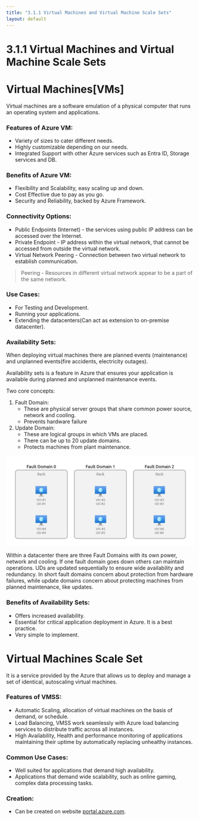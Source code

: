 ```yaml
---
title: "3.1.1 Virtual Machines and Virtual Machine Scale Sets"
layout: default
---
```


# 3.1.1 Virtual Machines and Virtual Machine Scale Sets

# Virtual Machines[VMs]

Virtual machines are a software emulation of a physical computer that runs an operating system and applications.

### Features of Azure VM:

- Variety of sizes to cater different needs.
- Highly customizable depending on our needs.
- Integrated Support with other Azure services such as Entra ID, Storage services and DB.

### Benefits of Azure VM:

- Flexibility and Scalability, easy scaling up and down.
- Cost Effective due to pay as you go.
- Security and Reliability, backed by Azure Framework.

### Connectivity Options:

- Public Endpoints (Internet) - the services using public IP address can be accessed over the Internet.
- Private Endpoint - IP address within the virtual network, that cannot be accessed from outside the virtual network.
- Virtual Network Peering - Connection between two virtual network to establish communication.

> Peering - Resources in different virtual network appear to be a part of the same network.
> 

### Use Cases:

- For Testing and Development.
- Running your applications.
- Extending the datacenters(Can act as extension to on-premise datacenter).

### Availability Sets:

When deploying virtual machines there are planned events (maintenance) and unplanned events(fire accidents, electricity outages).

Availability sets is a feature in Azure that ensures your application is available during planned and unplanned maintenance events.

Two core concepts:

1. Fault Domain:
    - These are physical server groups that share common power source, network and cooling.
    - Prevents hardware failure
2. Update Domain:
    - These are logical groups in which VMs are placed.
    - There can be up to 20 update domains.
    - Protects machines from plant maintenance.

![{36AC0C06-3F72-43B7-A4CA-2DD5C5A87F5B}.png](/assets/images/36AC0C06-3F72-43B7-A4CA-2DD5C5A87F5B.png)

Within a datacenter there are three Fault Domains with its own power, network and cooling. If one fault domain goes down others can maintain operations. UDs are updated sequentially to ensure wide availability and redundancy. In short fault domains concern about protection from hardware failures, while update domains concern about protecting machines from planned maintenance, like updates.  

### Benefits of Availability Sets:

- Offers increased availability.
- Essential for critical application deployment in Azure. It is a best practice.
- Very simple to implement.

# Virtual Machines Scale Set

It is a service provided by the Azure that allows us to deploy and manage a set of identical, autoscaling virtual machines.

### Features of VMSS:

- Automatic Scaling, allocation of virtual machines on the basis of demand, or schedule.
- Load Balancing, VMSS work seamlessly with Azure load balancing services to distribute traffic across all instances.
- High Availability, Health and performance monitoring of applications maintaining their uptime by automatically replacing unhealthy instances.

### Common Use Cases:

- Well suited for applications that demand high availability.
- Applications that demand wide scalability, such as online gaming, complex data processing tasks.

### Creation:

- Can be created on website [portal.azure.com](http://portal.azure.com).